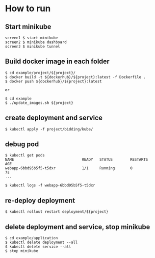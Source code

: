 # How to run

## Start minikube
```
screen1 $ start minikube
screen2 $ minikube dashboard
screen3 $ minikube tunnel
```

## Build docker image in each folder

```
$ cd example/project/${project}/
$ docker build -t ${dockerhub}/${project}:latest -f Dockerfile .
$ docker push ${dockerhub}/${project}:latest

or

$ cd example
$ ./update_images.sh ${project}
```

## create deployment and service
```
$ kubectl apply -f project/bidding/kube/
```

## debug pod
```
$ kubectl get pods
NAME                               READY   STATUS        RESTARTS      AGE
webapp-6bbd95b5f5-t5dxr            1/1     Running       0             7s
...

$ kubectl logs -f webapp-6bbd95b5f5-t5dxr
```

## re-deploy deployment
```
$ kubectl rollout restart deployment/${project}
```

## delete deployment and service, stop minikube
```
$ cd example/application
$ kubectl delete deployment --all
$ kubectl delete service --all
$ stop minikube
```
